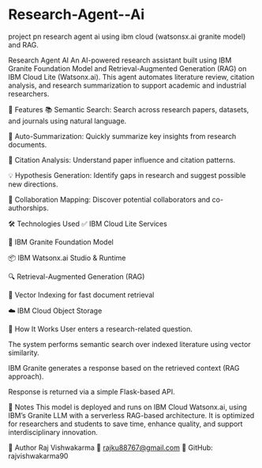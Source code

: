 # Research-Agent--Ai
project pn research agent ai using ibm cloud (watsonsx.ai granite model) and RAG.


 Research Agent AI
An AI-powered research assistant built using IBM Granite Foundation Model and Retrieval-Augmented Generation (RAG) on IBM Cloud Lite (Watsonx.ai). This agent automates literature review, citation analysis, and research summarization to support academic and industrial researchers.

🧠 Features
📚 Semantic Search: Search across research papers, datasets, and journals using natural language.

📝 Auto-Summarization: Quickly summarize key insights from research documents.

🔗 Citation Analysis: Understand paper influence and citation patterns.

💡 Hypothesis Generation: Identify gaps in research and suggest possible new directions.

🤝 Collaboration Mapping: Discover potential collaborators and co-authorships.

🛠️ Technologies Used
✅ IBM Cloud Lite Services

🧠 IBM Granite Foundation Model

📦 IBM Watsonx.ai Studio & Runtime

🔍 Retrieval-Augmented Generation (RAG)

🧮 Vector Indexing for fast document retrieval

☁️ IBM Cloud Object Storage

🚀 How It Works
User enters a research-related question.

The system performs semantic search over indexed literature using vector similarity.

IBM Granite generates a response based on the retrieved context (RAG approach).

Response is returned via a simple Flask-based API.


📌 Notes
This model is deployed and runs on IBM Cloud Watsonx.ai, using IBM’s Granite LLM with a serverless RAG-based architecture.
It is optimized for researchers and students to save time, enhance quality, and support interdisciplinary innovation.

📧 Author
Raj Vishwakarma
📨 rajku88767@gmail.com
🔗 GitHub: rajvishwakarma90














